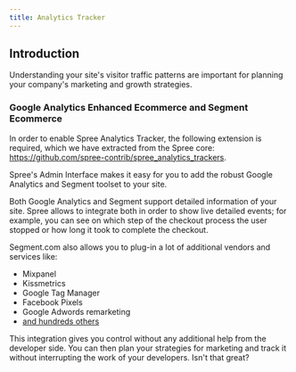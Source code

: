 ```yaml
---
title: Analytics Tracker
---
```


## Introduction

Understanding your site's visitor traffic patterns are important for planning your company's marketing and growth strategies.

### Google Analytics Enhanced Ecommerce and Segment Ecommerce

In order to enable Spree Analytics Tracker, the following extension is required, which we have extracted from the Spree core: https://github.com/spree-contrib/spree_analytics_trackers.

Spree's Admin Interface makes it easy for you to add the robust Google Analytics and Segment toolset to your site.

Both Google Analytics and Segment support detailed information of your site. Spree allows to integrate both in order to show live detailed events; for example, you can see on which step of the checkout process the user stopped or how long it took to complete the checkout.

Segment.com also allows you to plug-in a lot of additional vendors and services like:

* Mixpanel
* Kissmetrics
* Google Tag Manager
* Facebook Pixels
* Google Adwords remarketing
* [and hundreds others](https://segment.com/catalog/#integrations/all)

This integration gives you control without any additional help from the developer side.
You can then plan your strategies for marketing and track it without interrupting the work of your developers. Isn't that great?
